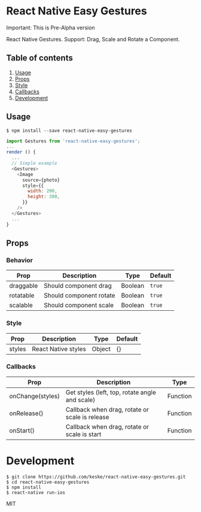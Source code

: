 # React Native Easy Gestures

Important: This is Pre-Alpha version

React Native Gestures. Support: Drag, Scale and Rotate a Component.

## Table of contents

1. [Usage](#usage)
1. [Props](#props)
1. [Style](#style)
1. [Callbacks](#callbacks)
1. [Development](#development)

## Usage

```
$ npm install --save react-native-easy-gestures
```

```javascript
import Gestures from 'react-native-easy-gestures';
...
render () {
  ...
  // Simple example
  <Gestures>
    <Image
      source={photo}
      style={{
        width: 200,
        height: 300,
      }}
    />
  </Gestures>
  ...
}

```

## Props

### Behavior

Prop | Description | Type | Default
------ | ------ | ------ | ------
draggable | Should component drag | Boolean | `true`
rotatable | Should component rotate | Boolean | `true`
scalable | Should component scale | Boolean | `true`

### Style

Prop | Description | Type | Default
------ | ------ | ------ | ------
styles | React Native styles | Object | {}

### Callbacks

Prop | Description | Type
------ | ------ | ------
onChange(styles) | Get styles (left, top, rotate angle and scale) | Function
onRelease() | Callback when drag, rotate or scale is release | Function
onStart() | Callback when drag, rotate or scale is start | Function

# Development

```
$ git clone https://github.com/keske/react-native-easy-gestures.git
$ cd react-native-easy-gestures
$ npm install
$ react-native run-ios
```

MIT
